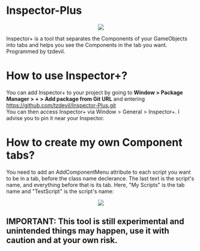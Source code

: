 # Inspector-Plus
<p align="center">
<img src="https://github.com/tzdevil/Inspector-Plus/assets/79012136/388dc0aa-3f2c-4057-9243-c6f01b1e5f57" />
</p>
Inspector+ is a tool that separates the Components of your GameObjects into tabs and helps you see the Components in the tab you want. Programmed by tzdevil.

# How to use Inspector+?
You can add Inspector+ to your project by going to **Window > Package Manager > + > Add package from Git URL** and entering https://github.com/tzdevil/Inspector-Plus.git <br />
You can then access Inspector+ via Window > General > Inspector+. I advise you to pin it near your Inspector.

# How to create my own Component tabs?
You need to add an AddComponentMenu attribute to each script you want to be in a tab, before the class name declerance. The last text is the script's name, and everything before that is its tab. Here, "My Scripts" is the tab name and "TestScript" is the script's name:
<p align="center">
<img src="https://github.com/tzdevil/Inspector-Plus/assets/79012136/b38bf7c4-c4ef-4f8b-855f-ecb2835a660b" />
</p>


## IMPORTANT: This tool is still experimental and unintended things may happen, use it with caution and at your own risk.
